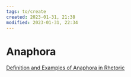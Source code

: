 ```yaml
---
tags: to/create 
created: 2023-01-31, 21:38
modified: 2023-01-31, 22:34
---
```


# Anaphora
[Definition and Examples of Anaphora in Rhetoric](https://www.thoughtco.com/anaphora-figure-of-speech-1689092)